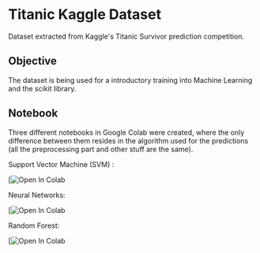 # Titanic Kaggle Dataset

Dataset extracted from Kaggle's Titanic Survivor prediction competition.

## Objective
The dataset is being used for a introductory training into Machine Learning and the scikit library. 

## Notebook
Three different notebooks in Google Colab were created, where the only difference between them resides in the algorithm used for the predictions (all the preprocessing part and other stuff are the same). 

Support Vector Machine (SVM) :

[![Open In Colab](https://colab.research.google.com/drive/1TLDsjspTR3kxJbhEW04HSdEmyxB-5veu)

Neural Networks:

[![Open In Colab](https://colab.research.google.com/drive/12_EJjwOk6TIvywOiK4xRZlj0rUgLNbyX)

Random Forest: 

[![Open In Colab](https://colab.research.google.com/drive/17dBKX3ZeTj9sZp67-Ebhm982I37ewwED)